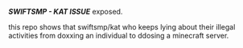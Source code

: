 ***SWIFTSMP - KAT ISSUE***
exposed.

this repo shows that swiftsmp/kat who keeps lying about their illegal activities from doxxing an individual to ddosing a minecraft server. 
